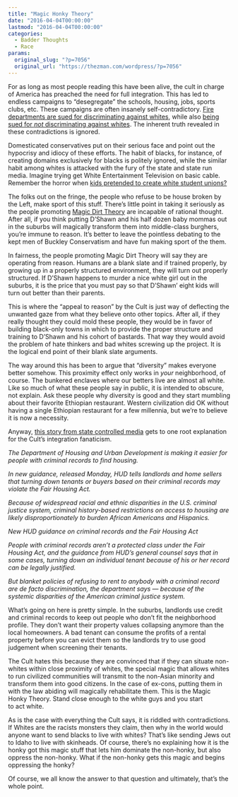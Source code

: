 ```yaml
---
title: "Magic Honky Theory"
date: "2016-04-04T00:00:00"
lastmod: "2016-04-04T00:00:00"
categories:
  - Badder Thoughts
  - Race
params:
  original_slug: "?p=7056"
  original_url: "https://thezman.com/wordpress/?p=7056"
---
```


For as long as most people reading this have been alive, the cult in
charge of America has preached the need for full integration. This has
led to endless campaigns to “desegregate” the schools, housing, jobs,
sports clubs, etc. These campaigns are often insanely
self-contradictory. <a
href="http://usnews.nbcnews.com/_news/2012/02/09/10362607-white-firefighters-awarded-25-million-in-discrimination-case"
rel="noopener" target="_blank">Fire departments are sued for
discriminating against whites</a>, while also <a
href="http://www.nytimes.com/2014/03/19/nyregion/new-york-settles-bias-lawsuit-against-fire-department.html?_r=0"
rel="noopener" target="_blank">being sued for <em>not</em>
discriminating against whites</a>. The inherent truth revealed in these
contradictions is ignored.

Domesticated conservatives put on their serious face and point out the
hypocrisy and idiocy of these efforts. The habit of blacks, for
instance, of creating domains exclusively for blacks is politely
ignored, while the similar habit among whites is attacked with the fury
of the state and state run media. Imagine trying get White Entertainment
Television on basic cable. Remember the horror when
<a href="http://www.thecollegefix.com/post/25223/" rel="noopener"
target="_blank">kids pretended to create white student unions?</a>

The folks out on the fringe, the people who refuse to be house broken by
the Left, make sport of this stuff. There’s little point in taking it
seriously as the people promoting
<a href="http://thezman.com/wordpress/?p=5746" rel="noopener"
target="_blank">Magic Dirt Theory</a> are incapable of rational thought.
After all, if you think putting D’Shawn and his half dozen baby mommas
out in the suburbs will magically transform them into middle-class
burghers, you’re immune to reason. It’s better to leave the pointless
debating to the kept men of Buckley Conservatism and have fun making
sport of the them.

In fairness, the people promoting Magic Dirt Theory will say they are
operating from reason. Humans are a blank slate and if trained properly,
by growing up in a properly structured environment, they will turn out
properly structured. If D’Shawn happens to murder a nice white girl out
in the suburbs, it is the price that you must pay so that D’Shawn’ eight
kids will turn out better than their parents.

This is where the “appeal to reason” by the Cult is just way of
deflecting the unwanted gaze from what they believe onto other topics.
After all, if they really thought they could mold these people, they
would be in favor of building black-only towns in which to provide the
proper structure and training to D’Shawn and his cohort of bastards.
That way they would avoid the problem of hate thinkers and bad whites
screwing up the project. It is the logical end point of their blank
slate arguments.

The way around this has been to argue that “diversity” makes everyone
better somehow. This proximity effect only works in *your* neighborhood,
of course. The bunkered enclaves where our betters live are almost all
white. Like so much of what these people say in public, it is intended
to obscure, not explain. Ask these people why diversity is good and they
start mumbling about their favorite Ethiopian restaurant. Western
civilization did OK without having a single Ethiopian restaurant for a
few millennia, but we’re to believe it is now a necessity.

Anyway, <a
href="http://www.npr.org/sections/thetwo-way/2016/04/04/472878724/denying-housing-over-criminal-record-may-be-discrimination-feds-say?utm_source=twitter.com&amp;utm_campaign=npr&amp;utm_medium=social&amp;utm_term=nprnews"
rel="noopener" target="_blank">this story from state controlled
media</a> gets to one root explanation for the Cult’s integration
fanaticism.

*The Department of Housing and Urban Development is making it easier for
people with criminal records to find housing.*

*In new guidance, released Monday, HUD tells landlords and home sellers
that turning down tenants or buyers based on their criminal records may
violate the Fair Housing Act.*

*Because of widespread racial and ethnic disparities in the U.S.
criminal justice system, criminal history-based restrictions on access
to housing are likely disproportionately to burden African Americans and
Hispanics.*

*New HUD guidance on criminal records and the Fair Housing Act*

*People with criminal records aren’t a protected class under the Fair
Housing Act, and the guidance from HUD’s general counsel says that in
some cases, turning down an individual tenant because of his or her
record can be legally justified.*

*But blanket policies of refusing to rent to anybody with a criminal
record are de facto discrimination, the department says — because of the
systemic disparities of the American criminal justice system.*

What’s going on here is pretty simple. In the suburbs, landlords use
credit and criminal records to keep out people who don’t fit the
neighborhood profile. They don’t want their property values collapsing
anymore than the local homeowners. A bad tenant can consume the profits
of a rental property before you can evict them so the landlords try to
use good judgement when screening their tenants.

The Cult hates this because they are convinced that if they can situate
non-whites within close proximity of whites, the special magic that
allows whites to run civilized communities will transmit to the
non-Asian minority and transform them into good citizens. In the case of
ex-cons, putting them in with the law abiding will magically
rehabilitate them. This is the Magic Honky Theory. Stand close enough to
the white guys and you start to act white.

As is the case with everything the Cult says, it is riddled with
contradictions. If Whites are the racists monsters they claim, then why
in the world would anyone want to send blacks to live with whites?
That’s like sending Jews out to Idaho to live with skinheads. Of course,
there’s no explaining how it is the honky got this magic stuff that lets
him dominate the non-honky, but also oppress the non-honky. What if the
non-honky gets this magic and begins oppressing the honky?

Of course, we all know the answer to that question and ultimately,
that’s the whole point.
